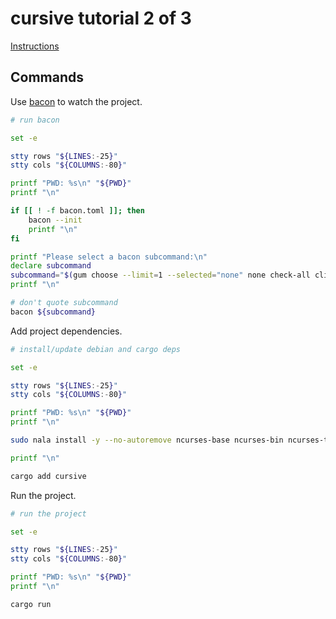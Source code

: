# cursive tutorial 2 of 3

[Instructions](https://github.com/gyscos/cursive/blob/main/doc/tutorial_2.md)

## Commands

Use [bacon](https://github.com/Canop/bacon) to watch the project.

```bash { background=false category=setup closeTerminalOnSuccess=true excludeFromRunAll=true interactive=true interpreter=bash name=tutorial_two-watch promptEnv=true terminalRows=20 }
# run bacon

set -e

stty rows "${LINES:-25}"
stty cols "${COLUMNS:-80}"

printf "PWD: %s\n" "${PWD}"
printf "\n"

if [[ ! -f bacon.toml ]]; then
    bacon --init
    printf "\n"
fi

printf "Please select a bacon subcommand:\n"
declare subcommand
subcommand="$(gum choose --limit=1 --selected="none" none check-all clippy test | sed -r -e 's/^none$//g')"
printf "\n"

# don't quote subcommand
bacon ${subcommand}
```

Add project dependencies.

```bash { background=false category=setup closeTerminalOnSuccess=true excludeFromRunAll=true interactive=true interpreter=bash name=tutorial_two-add-deps promptEnv=true terminalRows=20 }
# install/update debian and cargo deps

set -e

stty rows "${LINES:-25}"
stty cols "${COLUMNS:-80}"

printf "PWD: %s\n" "${PWD}"
printf "\n"

sudo nala install -y --no-autoremove ncurses-base ncurses-bin ncurses-term

printf "\n"

cargo add cursive
```

Run the project.

```bash { background=false category=setup closeTerminalOnSuccess=true excludeFromRunAll=true interactive=true interpreter=bash name=tutorial_two-run promptEnv=true terminalRows=20 }
# run the project

set -e

stty rows "${LINES:-25}"
stty cols "${COLUMNS:-80}"

printf "PWD: %s\n" "${PWD}"
printf "\n"

cargo run
```
